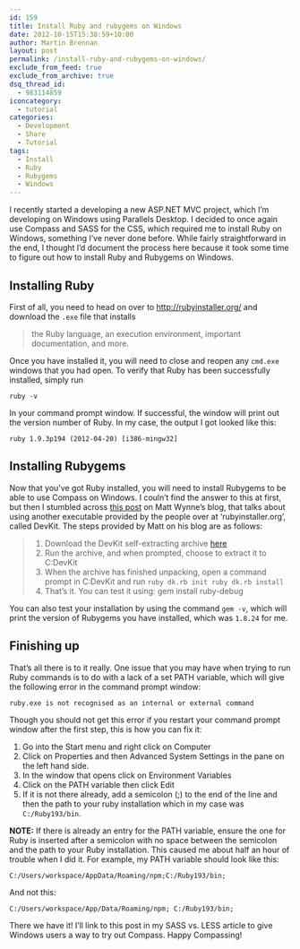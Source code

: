 ```yaml
---
id: 159
title: Install Ruby and rubygems on Windows
date: 2012-10-15T15:38:59+10:00
author: Martin Brennan
layout: post
permalink: /install-ruby-and-rubygems-on-windows/
exclude_from_feed: true
exclude_from_archive: true
dsq_thread_id:
  - 983114859
iconcategory:
  - tutorial
categories:
  - Development
  - Share
  - Tutorial
tags:
  - Install
  - Ruby
  - Rubygems
  - Windows
---
```

I recently started a developing a new ASP.NET MVC project, which I’m developing on Windows using Parallels Desktop. I decided to once again use Compass and SASS for the CSS, which required me to install Ruby on Windows, something I’ve never done before. While fairly straightforward in the end, I thought I’d document the process here because it took some time to figure out how to install Ruby and Rubygems on Windows.

<!--more-->

## Installing Ruby

First of all, you need to head on over to <http://rubyinstaller.org/> and download the `.exe` file that installs

> the Ruby language, an execution environment, important documentation, and more.

Once you have installed it, you will need to close and reopen any `cmd.exe` windows that you had open. To verify that Ruby has been successfully installed, simply run

```shell
ruby -v
```  

In your command prompt window. If successful, the window will print out the version number of Ruby. In my case, the output I got looked like this:

```shell
ruby 1.9.3p194 (2012-04-20) [i386-mingw32]
```


## Installing Rubygems

Now that you’ve got Ruby installed, you will need to install Rubygems to be able to use Compass on Windows. I couln’t find the answer to this at first, but then I stumbled across [this post](http://blog.mattwynne.net/2010/10/12/installing-ruby-gems-with-native-extensions-on-windows/) on Matt Wynne’s blog, that talks about using another executable provided by the people over at ‘rubyinstaller.org’, called DevKit. The steps provided by Matt on his blog are as follows:

>   1. Download the DevKit self-extracting archive [here](http://github.com/downloads/oneclick/rubyinstaller/DevKit-4.5.0-20100819-1536-sfx.exe)
>   2. Run the archive, and when prompted, choose to extract it to C:DevKit
>   3. When the archive has finished unpacking, open a command prompt in C:DevKit and run `ruby dk.rb init ruby dk.rb install`
>   4. That’s it. You can test it using: gem install ruby-debug

You can also test your installation by using the command `gem -v`, which will print the version of Rubygems you have installed, which was `1.8.24` for me.

## Finishing up

That’s all there is to it really. One issue that you may have when trying to run Ruby commands is to do with a lack of a set PATH variable, which will give the following error in the command prompt window:

```shell
ruby.exe is not recognised as an internal or external command
```


Though you should not get this error if you restart your command prompt window after the first step, this is how you can fix it:

  1. Go into the Start menu and right click on Computer
  2. Click on Properties and then Advanced System Settings in the pane on the left hand side.
  3. In the window that opens click on Environment Variables
  4. Click on the PATH variable then click Edit
  5. If it is not there already, add a semicolon (;) to the end of the line and then the path to your ruby installation which in my case was `C:/Ruby193/bin`.

**NOTE:** If there is already an entry for the PATH variable, ensure the one for Ruby is inserted after a semicolon with no space between the semicolon and the path to your Ruby installation. This caused me about half an hour of trouble when I did it. For example, my PATH variable should look like this:

```shell
C:/Users/workspace/AppData/Roaming/npm;C:/Ruby193/bin;
```

And not this:

```shell
C:/Users/workspace/App/Data/Roaming/npm; C:/Ruby193/bin;
```


There we have it! I’ll link to this post in my SASS vs. LESS article to give Windows users a way to try out Compass. Happy Compassing!
